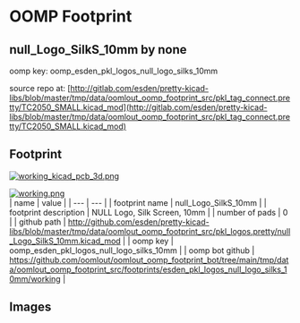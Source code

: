 # OOMP Footprint  
## null_Logo_SilkS_10mm  by none  
  
oomp key: oomp_esden_pkl_logos_null_logo_silks_10mm  
  
source repo at: [http://gitlab.com/esden/pretty-kicad-libs/blob/master/tmp/data/oomlout_oomp_footprint_src/pkl_tag_connect.pretty/TC2050_SMALL.kicad_mod](http://gitlab.com/esden/pretty-kicad-libs/blob/master/tmp/data/oomlout_oomp_footprint_src/pkl_tag_connect.pretty/TC2050_SMALL.kicad_mod)  
## Footprint  
  
[![working_kicad_pcb_3d.png](working_kicad_pcb_3d_600.png)](working_kicad_pcb_3d.png)  
  
[![working.png](working_600.png)](working.png)  
| name | value | 
| --- | --- | 
| footprint name | null_Logo_SilkS_10mm | 
| footprint description | NULL Logo, Silk Screen, 10mm | 
| number of pads | 0 | 
| github path | http://github.com/esden/pretty-kicad-libs/blob/master/tmp/data/oomlout_oomp_footprint_src/pkl_logos.pretty/null_Logo_SilkS_10mm.kicad_mod | 
| oomp key | oomp_esden_pkl_logos_null_logo_silks_10mm | 
| oomp bot github | https://github.com/oomlout/oomlout_oomp_footprint_bot/tree/main/tmp/data/oomlout_oomp_footprint_src/footprints/esden_pkl_logos_null_logo_silks_10mm/working | 
## Images  
